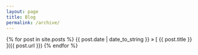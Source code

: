 ```yaml
---
layout: page
title: Blog
permalink: /archive/
---
```


{% for post in site.posts %}
  {{ post.date | date_to_string }} &raquo; [ {{ post.title }} ]({{ post.url }})
{% endfor %}

